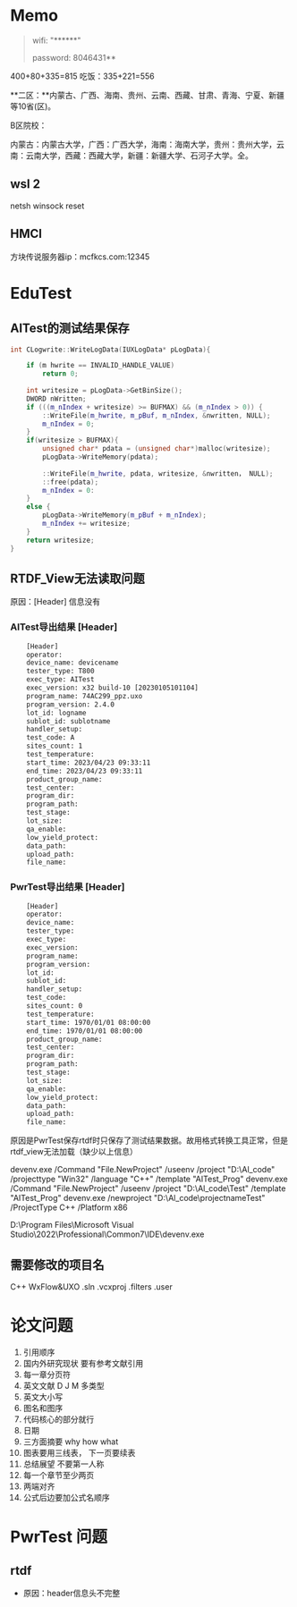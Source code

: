 # Memo

> wifi: "*\*\*\*\*\*"
>
> password: 8046431**

400+80+335=815
吃饭：335+221=556

**二区：**内蒙古、广西、海南、贵州、云南、西藏、甘肃、青海、宁夏、新疆等10省(区)。

B区院校：

内蒙古：内蒙古大学，广西：广西大学，海南：海南大学，贵州：贵州大学，云南：云南大学，西藏：西藏大学，新疆：新疆大学、石河子大学。全。

## wsl 2
netsh winsock reset

## HMCl

方块传说服务器ip：mcfkcs.com:12345

# EduTest
## AITest的测试结果保存
```C++
int CLogwrite::WriteLogData(IUXLogData* pLogData){

    if (m hwrite == INVALID_HANDLE_VALUE)
        return 0;
    
    int writesize = pLogData->GetBinSize();
    DWORD nWritten;
    if (((m_nIndex + writesize) >= BUFMAX) && (m_nIndex > 0)) {
        ::WriteFile(m_hwrite, m_pBuf, m_nIndex, &nwritten, NULL);
        m_nIndex = 0;
    }
    if(writesize > BUFMAX){
        unsigned char* pdata = (unsigned char*)malloc(writesize);
        pLogData->WriteMemory(pdata);
    
        ::WriteFile(m_hwrite, pdata, writesize, &nwritten， NULL);
        ::free(pdata);
        m_nIndex = 0:
    }
    else {
        pLogData->WriteMemory(m_pBuf + m_nIndex);
        m_nIndex += writesize;
    }
    return writesize;
}
```

## RTDF_View无法读取问题
原因：[Header] 信息没有
### AITest导出结果 [Header]
``` txt
    [Header]
    operator: 
    device_name: devicename
    tester_type: T800
    exec_type: AITest
    exec_version: x32 build-10 [20230105101104]
    program_name: 74AC299_ppz.uxo
    program_version: 2.4.0
    lot_id: logname
    sublot_id: sublotname
    handler_setup: 
    test_code: A
    sites_count: 1
    test_temperature: 
    start_time: 2023/04/23 09:33:11
    end_time: 2023/04/23 09:33:11
    product_group_name: 
    test_center: 
    program_dir: 
    program_path: 
    test_stage: 
    lot_size: 
    qa_enable: 
    low_yield_protect: 
    data_path: 
    upload_path: 
    file_name: 
```
### PwrTest导出结果 [Header]
```txt
    [Header]
    operator: 
    device_name: 
    tester_type: 
    exec_type: 
    exec_version: 
    program_name: 
    program_version: 
    lot_id: 
    sublot_id: 
    handler_setup: 
    test_code:  
    sites_count: 0
    test_temperature: 
    start_time: 1970/01/01 08:00:00
    end_time: 1970/01/01 08:00:00
    product_group_name: 
    test_center: 
    program_dir: 
    program_path: 
    test_stage: 
    lot_size: 
    qa_enable: 
    low_yield_protect: 
    data_path: 
    upload_path: 
    file_name: 
```

原因是PwrTest保存rtdf时只保存了测试结果数据。故用格式转换工具正常，但是rtdf_view无法加载（缺少以上信息）


devenv.exe /Command "File.NewProject" /useenv /project "D:\Al_code" /projecttype "Win32" /language "C++" /template "AITest_Prog"
devenv.exe /Command "File.NewProject" /useenv /project "D:\Al_code\Test" /template "AITest_Prog"
devenv.exe /newproject "D:\Al_code\projectnameTest" /ProjectType C++ /Platform x86

D:\Program Files\Microsoft Visual Studio\2022\Professional\Common7\IDE\devenv.exe

## 需要修改的项目名
C++ WxFlow&UXO .sln .vcxproj .filters .user 





# 论文问题
1. 引用顺序
2. 国内外研究现状 要有参考文献引用
3. 每一章分页符
4. 英文文献 D J M 多类型
5. 英文大小写
6. 图名和图序
7. 代码核心的部分就行
8. 日期
9. 三方面摘要 why how what 
10. 图表要用三线表， 下一页要续表
11. 总结展望 不要第一人称
12. 每一个章节至少两页
13. 两端对齐
14. 公式后边要加公式名顺序

# PwrTest 问题
## rtdf
+ 原因：header信息头不完整





